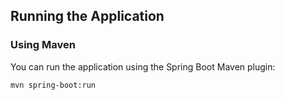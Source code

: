 ## Running the Application

### Using Maven

You can run the application using the Spring Boot Maven plugin:

```bash
mvn spring-boot:run
```